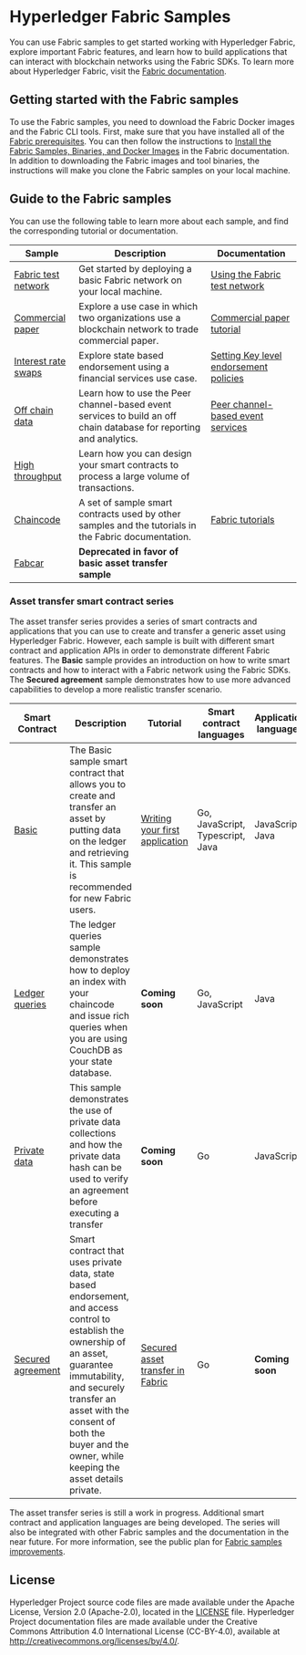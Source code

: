 [//]: # (SPDX-License-Identifier: CC-BY-4.0)

# Hyperledger Fabric Samples

You can use Fabric samples to get started working with Hyperledger Fabric, explore important Fabric features, and learn how to build applications that can interact with blockchain networks using the Fabric SDKs. To learn more about Hyperledger Fabric, visit the [Fabric documentation](https://hyperledger-fabric.readthedocs.io/en/master).

## Getting started with the Fabric samples

To use the Fabric samples, you need to download the Fabric Docker images and the Fabric CLI tools. First, make sure that you have installed all of the [Fabric prerequisites](https://hyperledger-fabric.readthedocs.io/en/master/prereqs.html). You can then follow the instructions to [Install the Fabric Samples, Binaries, and Docker Images](https://hyperledger-fabric.readthedocs.io/en/master/install.html) in the Fabric documentation. In addition to downloading the Fabric images and tool binaries, the instructions will make you clone the Fabric samples on your local machine.

## Guide to the Fabric samples

You can use the following table to learn more about each sample, and find the corresponding tutorial or documentation.

|  **Sample** | **Description** | **Documentation** |
| -------------|------------------------------|------------------|
| [Fabric test network](test-network) | Get started by deploying a basic Fabric network on your local machine. | [Using the Fabric test network](https://hyperledger-fabric.readthedocs.io/en/master/test_network.html) |
| [Commercial paper](commercial-paper) | Explore a use case in which two organizations use a blockchain network to trade commercial paper. | [Commercial paper tutorial](https://hyperledger-fabric.readthedocs.io/en/master/tutorial/commercial_paper.html) |
| [Interest rate swaps](interest_rate_swaps) | Explore state based endorsement using a financial services use case. | [Setting Key level endorsement policies](https://hyperledger-fabric.readthedocs.io/en/master/endorsement-policies.html#setting-key-level-endorsement-policies) |
| [Off chain data](off_chain_data) | Learn how to use the Peer channel-based event services to build an off chain database for reporting and analytics. | [Peer channel-based event services](https://hyperledger-fabric.readthedocs.io/en/master/peer_event_services.html) |
| [High throughput](high-throughput) | Learn how you can design your smart contracts to process a large volume of transactions. | |
| [Chaincode](chaincode) | A set of sample smart contracts used by other samples and the tutorials in the Fabric documentation. | [Fabric tutorials](https://hyperledger-fabric.readthedocs.io/en/master/tutorials.html) |
| [Fabcar](fabcar) | **Deprecated in favor of basic asset transfer sample** |  |

### Asset transfer smart contract series

The asset transfer series provides a series of smart contracts and applications that you can use to create and transfer a generic asset using Hyperledger Fabric. However, each sample is built with different smart contract and application APIs in order to demonstrate different Fabric features. The **Basic** sample provides an introduction on how to write smart contracts and how to interact with a Fabric network using the Fabric SDKs. The **Secured agreement** sample demonstrates how to use more advanced capabilities to develop a more realistic transfer scenario.

|  **Smart Contract** | **Description** | **Tutorial** | **Smart contract languages** | **Application languages** |
| -----------|------------------------------|----------|---------|---------|
| [Basic](asset-transfer-basic) | The Basic sample smart contract that allows you to create and transfer an asset by putting data on the ledger and retrieving it. This sample is recommended for new Fabric users. | [Writing your first application](https://hyperledger-fabric.readthedocs.io/en/master/write_first_app.html) | Go, JavaScript, Typescript, Java | JavaScript, Java |
| [Ledger queries](asset-transfer-ledger-queries) | The ledger queries sample demonstrates how to deploy an index with your chaincode and issue rich queries when you are using CouchDB as your state database. | **Coming soon** | Go, JavaScript | Java |
| [Private data](asset-transfer-private-data) | This sample demonstrates the use of private data collections and how the private data hash can be used to verify an agreement before executing a transfer | **Coming soon** | Go | JavaScript |
| [Secured agreement](asset-transfer-secured-agreement) | Smart contract that uses private data, state based endorsement, and access control to establish the ownership of an asset, guarantee immutability, and securely transfer an asset with the consent of both the buyer and the owner, while keeping the asset details private. | [Secured asset transfer in Fabric](https://hyperledger-fabric.readthedocs.io/en/master/secured_private_asset_transfer_tutorial.html)  | Go | **Coming soon** |

The asset transfer series is still a work in progress. Additional smart contract and application languages are being developed. The series will also be integrated with other Fabric samples and the documentation in the near future. For more information, see the public plan for [Fabric samples improvements](https://docs.google.com/presentation/d/1UxK2HH8SrQyZU58MnuDb9hr1nmekst8b/edit#slide=id.g776cdbfb06_0_51).

## License <a name="license"></a>

Hyperledger Project source code files are made available under the Apache
License, Version 2.0 (Apache-2.0), located in the [LICENSE](LICENSE) file.
Hyperledger Project documentation files are made available under the Creative
Commons Attribution 4.0 International License (CC-BY-4.0), available at http://creativecommons.org/licenses/by/4.0/.
